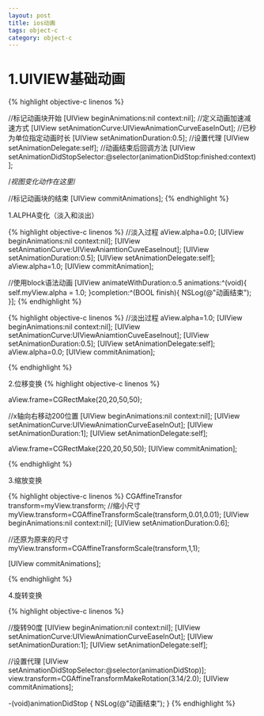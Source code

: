 ```yaml
---
layout: post
title: ios动画
tags: object-c
category: object-c
---
```


<h1>1.UIVIEW基础动画</h1>

{% highlight objective-c linenos %}

//标记动画块开始
[UIView beginAnimations:nil context:nil];
//定义动画加速减速方式
[UIView setAnimationCurve:UIViewAnimationCurveEaseInOut];
//已秒为单位指定动画时长
[UIView setAnimationDuration:0.5];
//设置代理
[UIView setAnimationDelegate:self];
//动画结束后回调方法
[UIView setAnimationDidStopSelector:@selector(animationDidStop:finished:context)];

/*视图变化动作在这里*/

//标记动画块的结束
[UIView commitAnimations];
{% endhighlight %}


1.ALPHA变化（淡入和淡出）

{% highlight objective-c linenos %}
//淡入过程
aView.alpha=0.0;
[UIView beginAnimations:nil context:nil];
[UIView setAnimationCurve:UIViewAniamtionCuveEaseInout];
[UIView setAnimationDuration:0.5];
[UIView setAnimationDelegate:self];
aView.alpha=1.0;
[UIView commitAnimation];

//使用block语法动画
[UIView animateWithDuration:o.5 animations:^(void){
	self.myView.alpha = 1.0;
}completion:^(BOOL finish){
	NSLog(@"动画结束");
}];
{% endhighlight %}


{% highlight objective-c linenos %}
//淡出过程
aView.alpha=1.0;
[UIView beginAnimations:nil context:nil];
[UIView setAnimationCurve:UIViewAniamtionCuveEaseInout];
[UIView setAnimationDuration:0.5];
[UIView setAnimationDelegate:self];
aView.alpha=0.0;
[UIView commitAnimation];

{% endhighlight %}


2.位移变换
{% highlight objective-c linenos %}

aView.frame=CGRectMake(20,20,50,50);

//x轴向右移动200位置
[UIView beginAnimations:nil context:nil];
[UIView setAnimationCurve:UIViewAnimationCurveEaseInOut];
[UIView setAnimationDuration:1];
[UIView setAnimationDelegate:self];

aView.frame=CGRectMake(220,20,50,50);
[UIView commitAnimation];

{% endhighlight %}


3.缩放变换

{% highlight objective-c linenos %}
CGAffineTransfor transform=myView.transform;
//缩小尺寸
myView.transform=CGAffineTransformScale(transform,0.01,0.01);
[UIView beginAnimations:nil context:nil];
[UIView setAnimationDuration:0.6];

//还原为原来的尺寸
myView.transform=CGAffineTransformScale(transform,1,1);

[UIView commitAnimations];

{% endhighlight %}

4.旋转变换

{% highlight objective-c linenos %}

//旋转90度
[UIView beginAnimation:nil context:nil];
[UIView setAnimationCurve:UIViewAnimationCurveEaseInOut];
[UIView setAnimationDuration:1];
[UIView setAnimationDelegate:self];

//设置代理
[UIView setAnimationDidStopSelector:@selector(animationDidStop)];
view.transform=CGAffineTransformMakeRotation(3.14/2.0);
[UIView commitAnimations];


-(void)animationDidStop
{
	NSLog(@"动画结束");
}
{% endhighlight %}




